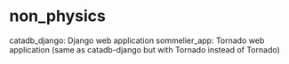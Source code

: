 # non_physics

catadb_django: Django web application
sommelier_app: Tornado web application (same as catadb-django but with Tornado instead of Tornado)
